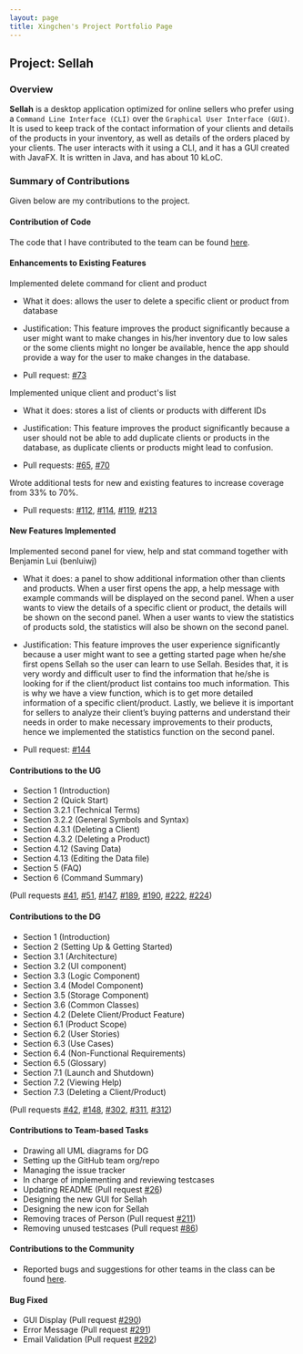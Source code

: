 ```yaml
---
layout: page
title: Xingchen's Project Portfolio Page
---
```


## Project: Sellah

### Overview
**Sellah** is a desktop application optimized for online sellers who prefer using a `Command Line Interface (CLI)` over
the `Graphical User Interface (GUI)`. It is used to keep track of the contact information of your clients and details of
the products in your inventory, as well as details of the orders placed by your clients. The user
interacts with it using a CLI, and it has a GUI created with JavaFX. It is written in Java, and has about 10 kLoC.

### Summary of Contributions
Given below are my contributions to the project.

#### Contribution of Code
The code that I have contributed to the team can be found [here](https://nus-cs2103-ay2122s1.github.io/tp-dashboard/?search=&sort=groupTitle&sortWithin=title&timeframe=commit&mergegroup=&groupSelect=groupByRepos&breakdown=true&checkedFileTypes=docs~functional-code~test-code~other&since=2021-09-17&tabOpen=true&tabType=authorship&zFR=false&tabAuthor=Linxcathyyy&tabRepo=AY2122S1-CS2103T-T12-1%2Ftp%5Bmaster%5D&authorshipIsMergeGroup=false&authorshipFileTypes=docs~functional-code~test-code&authorshipIsBinaryFileTypeChecked=false).

#### Enhancements to Existing Features
Implemented delete command for client and product
* What it does: allows the user to delete a specific client or product from database
* Justification: This feature improves the product significantly because a user might want to make changes in his/her
  inventory due to low sales or the some clients might no longer be available, hence the app should provide a way for
  the user to make changes in the database.

* Pull request:
  [\#73](https://github.com/AY2122S1-CS2103T-T12-1/tp/pull/73)


Implemented unique client and product's list
* What it does: stores a list of clients or products with different IDs
* Justification: This feature improves the product significantly because a user should not be able to add duplicate
  clients or products in the database, as duplicate clients or products might lead to confusion.

* Pull requests:
  [\#65](https://github.com/AY2122S1-CS2103T-T12-1/tp/pull/65),
  [\#70](https://github.com/AY2122S1-CS2103T-T12-1/tp/pull/70)

Wrote additional tests for new and existing features to increase coverage from 33% to 70%.
* Pull requests:
[\#112](https://github.com/AY2122S1-CS2103T-T12-1/tp/pull/112),
[\#114](https://github.com/AY2122S1-CS2103T-T12-1/tp/pull/114),
[\#119](https://github.com/AY2122S1-CS2103T-T12-1/tp/pull/119),
[\#213](https://github.com/AY2122S1-CS2103T-T12-1/tp/pull/213)

#### New Features Implemented
Implemented second panel for view, help and stat command together with Benjamin Lui (benluiwj)
* What it does: a panel to show additional information other than clients and products. When a user first opens the app,
  a help message with example commands will be displayed on the second panel. When a user wants to view the details of
  a specific client or product, the details will be shown on the second panel. When a user wants to view the statistics
  of products sold, the statistics will also be shown on the second panel.
* Justification: This feature improves the user experience significantly because a user might want to see a getting
  started page when he/she first opens Sellah so the user can learn to use Sellah. Besides that, it is very wordy and 
  difficult user to find the information that he/she is looking for if the client/product list contains too much 
  information. This is why we have a view function, which is to get more detailed information of a specific 
  client/product. Lastly, we believe it is important for sellers to analyze their client’s buying patterns and 
  understand their needs in order to make necessary improvements to their products, hence we implemented the statistics
  function on the second panel.

* Pull request:
  [\#144](https://github.com/AY2122S1-CS2103T-T12-1/tp/pull/144)


#### Contributions to the UG
* Section 1 (Introduction)
* Section 2 (Quick Start)
* Section 3.2.1 (Technical Terms)
* Section 3.2.2 (General Symbols and Syntax)
* Section 4.3.1 (Deleting a Client)
* Section 4.3.2 (Deleting a Product)
* Section 4.12 (Saving Data)
* Section 4.13 (Editing the Data file)
* Section 5 (FAQ)
* Section 6 (Command Summary)

(Pull requests
[\#41](https://github.com/AY2122S1-CS2103T-T12-1/tp/pull/41),
[\#51](https://github.com/AY2122S1-CS2103T-T12-1/tp/pull/51),
[\#147](https://github.com/AY2122S1-CS2103T-T12-1/tp/pull/147),
[\#189](https://github.com/AY2122S1-CS2103T-T12-1/tp/pull/189),
[\#190](https://github.com/AY2122S1-CS2103T-T12-1/tp/pull/190),
[\#222](https://github.com/AY2122S1-CS2103T-T12-1/tp/pull/222),
[\#224](https://github.com/AY2122S1-CS2103T-T12-1/tp/pull/224))

#### Contributions to the DG
* Section 1 (Introduction)
* Section 2 (Setting Up & Getting Started)
* Section 3.1 (Architecture)
* Section 3.2 (UI component)
* Section 3.3 (Logic Component)
* Section 3.4 (Model Component)
* Section 3.5 (Storage Component)
* Section 3.6 (Common Classes)
* Section 4.2 (Delete Client/Product Feature)
* Section 6.1 (Product Scope)
* Section 6.2 (User Stories)
* Section 6.3 (Use Cases)
* Section 6.4 (Non-Functional Requirements)
* Section 6.5 (Glossary)
* Section 7.1 (Launch and Shutdown)
* Section 7.2 (Viewing Help)
* Section 7.3 (Deleting a Client/Product)

(Pull requests
[\#42](https://github.com/AY2122S1-CS2103T-T12-1/tp/pull/42),
[\#148](https://github.com/AY2122S1-CS2103T-T12-1/tp/pull/148),
[\#302](https://github.com/AY2122S1-CS2103T-T12-1/tp/pull/302),
[\#311](https://github.com/AY2122S1-CS2103T-T12-1/tp/pull/311),
[\#312](https://github.com/AY2122S1-CS2103T-T12-1/tp/pull/312))

#### Contributions to Team-based Tasks
* Drawing all UML diagrams for DG
* Setting up the GitHub team org/repo
* Managing the issue tracker
* In charge of implementing and reviewing testcases
* Updating README (Pull request
  [\#26](https://github.com/AY2122S1-CS2103T-T12-1/tp/pull/26))
* Designing the new GUI for Sellah
* Designing the new icon for Sellah
* Removing traces of Person (Pull request
  [\#211](https://github.com/AY2122S1-CS2103T-T12-1/tp/pull/211))
* Removing unused testcases (Pull request
  [\#86](https://github.com/AY2122S1-CS2103T-T12-1/tp/pull/86))

#### Contributions to the Community
* Reported bugs and suggestions for other teams in the class can be found [here](https://github.com/Linxcathyyy/ped/issues).

#### Bug Fixed
* GUI Display (Pull request [\#290](https://github.com/AY2122S1-CS2103T-T12-1/tp/pull/290))
* Error Message (Pull request [\#291](https://github.com/AY2122S1-CS2103T-T12-1/tp/pull/291))
* Email Validation (Pull request [\#292](https://github.com/AY2122S1-CS2103T-T12-1/tp/pull/292))
